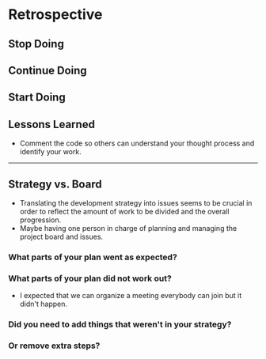 # Retrospective

## Stop Doing

## Continue Doing

## Start Doing

## Lessons Learned

- Comment the code so others can understand your thought process and identify
  your work.

---

## Strategy vs. Board

- Translating the development strategy into issues seems to be crucial in order
  to reflect the amount of work to be divided and the overall progression.
- Maybe having one person in charge of planning and managing the project board
  and issues.

### What parts of your plan went as expected?

### What parts of your plan did not work out?

- I expected that we can organize a meeting everybody can join but it didn't
  happen.

### Did you need to add things that weren't in your strategy?

### Or remove extra steps?
